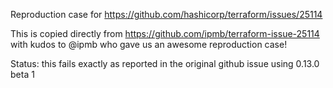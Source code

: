 Reproduction case for https://github.com/hashicorp/terraform/issues/25114

This is copied directly from https://github.com/ipmb/terraform-issue-25114 with kudos to @ipmb who gave us an awesome reproduction case!

Status: this fails exactly as reported in the original github issue using 0.13.0 beta 1

